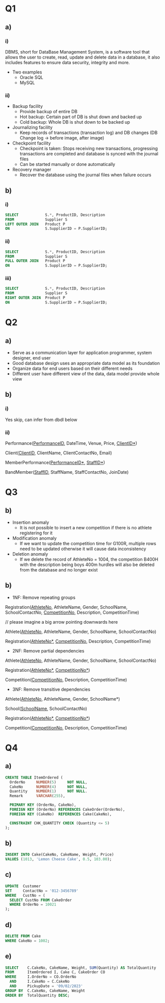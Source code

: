 # Q1

## a)

### i)
DBMS, short for DataBase Management System, is a software tool that allows the user to create, read, update and delete data in a database, it also includes features to ensure data security, integrity and more.
- Two examples
  - Oracle SQL
  - MySQL

### ii)
- Backup facility
  - Provide backup of entire DB
  - Hot backup: Certain part of DB is shut down and backed up
  - Cold backup: Whole DB is shut down to be backed up
- Journalizing facility
  - Keep records of transactions (transaction log) and DB changes (DB Change log -> before image, after image)
- Checkpoint facility
  - Checkpoint is taken: Stops receiving new transactions, progressing transactions are completed and database is synced with the journal files
  - Can be started manually or done automatically
- Recovery manager
  - Recover the database using the journal files when failure occurs

## b)

### i)
```sql
SELECT            S.*, ProductID, Description
FROM              Supplier S
LEFT OUTER JOIN   Product P
ON                S.SupplierID = P.SupplierID;
```

### ii)
```sql
SELECT            S.*, ProductID, Description
FROM              Supplier S
FULL OUTER JOIN   Product P
ON                S.SupplierID = P.SupplierID;
```

### iii)
```sql
SELECT            S.*, ProductID, Description
FROM              Supplier S
RIGHT OUTER JOIN  Product P
ON                S.SupplierID = P.SupplierID;
```

# Q2

## a)
- Serve as a communication layer for application programmer, system designer, end user
- Good database design uses an appropriate data model as its foundation
- Organize data for end users based on their different needs
- Different user have different view of the data, data model provide whole view

## b)

### i)
Yes skip, can infer from dbdl below

### ii)

Performance(<u>PerformanceID</u>, DateTime, Venue, Price, <u>ClientID*</u>)

Client(<u>ClientID</u>, ClientName, ClientContactNo, Email)

MemberPerformance(<u>PerformanceID*</u>, <u>StaffID*</u>)

BandMember(<u>StaffID</u>, StaffName, StaffContactNo, JoinDate)

# Q3

## b)
- Insertion anomaly
  - It is not possible to insert a new competition if there is no athlete registering for it
- Modification anomaly
  - If we want to update the competition time for G100R, multiple rows need to be updated otherwise it will cause data inconsistency
- Deletion anomaly
  - If we delete the record of AthleteNo = 1004, the competition B400H with the description being boys 400m hurdles will also be deleted from the database and no longer exist

## b)
- 1NF: Remove repeating groups

Registration(<u>AthleteNo</u>, AthleteName, Gender, SchoolName, SchoolContactNo, <u>CompetitionNo</u>, Description, CompetitionTime)

// please imagine a big arrow pointing downwards here

Athlete(<u>AthleteNo</u>, AthleteName, Gender, SchoolName, SchoolContactNo)

Registration(<u>AthleteNo*</u>, <u>CompetitionNo</u>, Description, CompetitionTime)

- 2NF: Remove partial dependencies

Athlete(<u>AthleteNo</u>, AthleteName, Gender, SchoolName, SchoolContactNo)

Registration(<u>AthleteNo*</u>, <u>CompetitionNo*</u>)

Competition(<u>CompetitionNo</u>, Description, CompetitionTime)

- 3NF: Remove transitive dependencies

Athlete(<u>AthleteNo</u>, AthleteName, Gender, SchoolName*)

School(<u>SchoolName</u>, SchoolContactNo)

Registration(<u>AthleteNo*</u>, <u>CompetitionNo*</u>)

Competition(<u>CompetitionNo</u>, Description, CompetitionTime)

# Q4

## a)
```sql
CREATE TABLE ItemOrdered (
  OrderNo     NUMBER(5)     NOT NULL,
  CakeNo      NUMBER(4)     NOT NULL,
  Quantity    NUMBER(1)     NOT NULL.
  Remark      VARCHAR(255),

  PRIMARY KEY (OrderNo, CakeNo),
  FOREIGN KEY (OrderNo) REFERENCES CakeOrder(OrderNo),
  FOREIGN KEY (CakeNo)  REFERENCES Cake(CakeNo),

  CONSTRAINT CHK_QUANTITY CHECK (Quantity <= 5)
);
```

## b)
```sql
INSERT INTO Cake(CakeNo, CakeName, Weight, Price)
VALUES (1013, 'Lemon Cheese Cake', 0.5, 103.00);
```

## c)
```sql
UPDATE  Customer
SET     ContactNo = '012-3456789'
WHERE   CustNo = (
  SELECT CustNo FROM CakeOrder
  WHERE OrderNo = 10021
);
```

## d)
```sql
DELETE FROM Cake
WHERE CakeNo = 1002;
```

## e)
```sql
SELECT    C.CakeNo, CakeName, Weight, SUM(Quantity) AS TotalQuantity
FROM      ItemOrdered I, Cake C, CakeOrder CO
WHERE     I.OrderNo = CO.OrderNo
  AND     I.CakeNo = C.CakeNo
  AND     PickupDate = '09/02/2023'
GROUP BY  C.CakeNo, CakeName, Weight
ORDER BY  TotalQuantity DESC;
```

